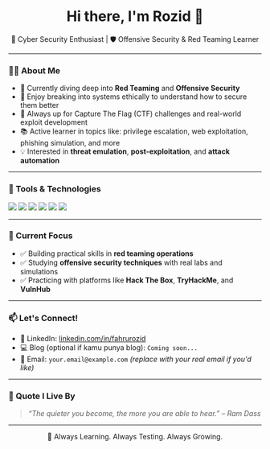 <h1 align="center">Hi there, I'm Rozid 👋</h1>

<p align="center">
  🚨 Cyber Security Enthusiast | 🛡️ Offensive Security & Red Teaming Learner<br>
<!--   🔍 Passionate about exploring the world of exploits, CTFs, and adversary simulation -->
</p>

---

### 👨‍💻 About Me

- 🔐 Currently diving deep into **Red Teaming** and **Offensive Security**
- 🧠 Enjoy breaking into systems ethically to understand how to secure them better
- 🧪 Always up for Capture The Flag (CTF) challenges and real-world exploit development
- 📚 Active learner in topics like: privilege escalation, web exploitation, phishing simulation, and more
- 💡 Interested in **threat emulation**, **post-exploitation**, and **attack automation**

---

### 🧰 Tools & Technologies

<p align="left">
  <img src="https://img.shields.io/badge/Linux-OS-black?logo=linux&logoColor=white" />
  <img src="https://img.shields.io/badge/Burp Suite-orange?logo=burp-suite&logoColor=white" />
  <img src="https://img.shields.io/badge/Metasploit-framework-blue?logo=metasploit&logoColor=white" />
  <img src="https://img.shields.io/badge/Nmap-network scanning-informational?logo=nmap" />
  <img src="https://img.shields.io/badge/Kali Linux-penetration testing-blueviolet?logo=kali-linux&logoColor=white" />
  <img src="https://img.shields.io/badge/Python-scripting-yellow?logo=python&logoColor=white" />
</p>

---

### 📌 Current Focus

- ✅ Building practical skills in **red teaming operations**
- ✅ Studying **offensive security techniques** with real labs and simulations
- ✅ Practicing with platforms like **Hack The Box**, **TryHackMe**, and **VulnHub**

---

### 📫 Let's Connect!

- 💼 LinkedIn: [linkedin.com/in/fahrurozid](https://www.linkedin.com/in/fahrurozid)
- 💻 Blog (optional if kamu punya blog): `Coming soon...`
- 📧 Email: `your.email@example.com` *(replace with your real email if you'd like)*

---

### 🧠 Quote I Live By
> _“The quieter you become, the more you are able to hear.” – Ram Dass_

---

<p align="center">
  📍 Always Learning. Always Testing. Always Growing.
</p>
